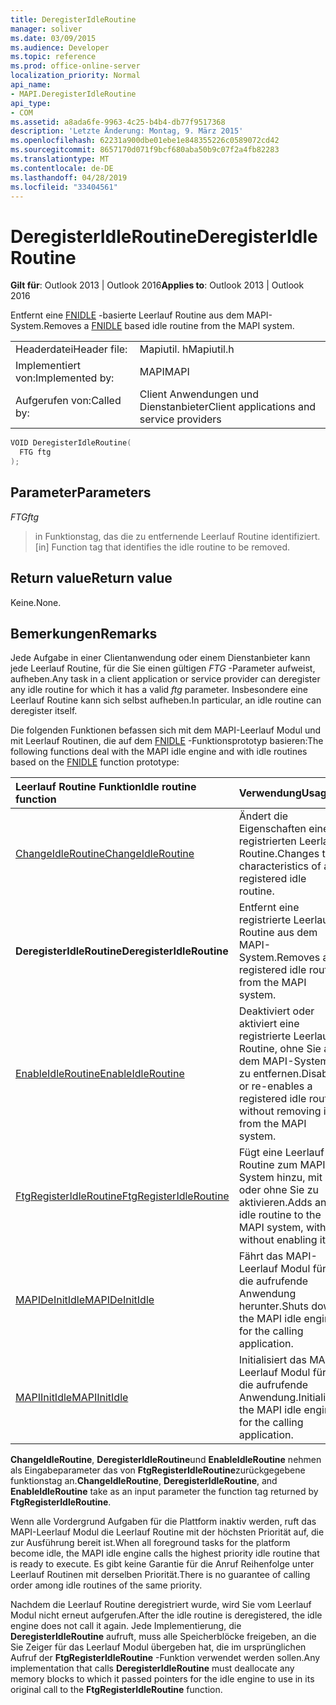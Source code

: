 ```yaml
---
title: DeregisterIdleRoutine
manager: soliver
ms.date: 03/09/2015
ms.audience: Developer
ms.topic: reference
ms.prod: office-online-server
localization_priority: Normal
api_name:
- MAPI.DeregisterIdleRoutine
api_type:
- COM
ms.assetid: a8ada6fe-9963-4c25-b4b4-db77f9517368
description: 'Letzte Änderung: Montag, 9. März 2015'
ms.openlocfilehash: 62231a900dbe01ebe1e848355226c0589072cd42
ms.sourcegitcommit: 8657170d071f9bcf680aba50b9c07f2a4fb82283
ms.translationtype: MT
ms.contentlocale: de-DE
ms.lasthandoff: 04/28/2019
ms.locfileid: "33404561"
---
```

# <a name="deregisteridleroutine"></a><span data-ttu-id="e7e70-103">DeregisterIdleRoutine</span><span class="sxs-lookup"><span data-stu-id="e7e70-103">DeregisterIdleRoutine</span></span>

  
  
<span data-ttu-id="e7e70-104">**Gilt für**: Outlook 2013 | Outlook 2016</span><span class="sxs-lookup"><span data-stu-id="e7e70-104">**Applies to**: Outlook 2013 | Outlook 2016</span></span> 
  
<span data-ttu-id="e7e70-105">Entfernt eine [FNIDLE](fnidle.md) -basierte Leerlauf Routine aus dem MAPI-System.</span><span class="sxs-lookup"><span data-stu-id="e7e70-105">Removes a [FNIDLE](fnidle.md) based idle routine from the MAPI system.</span></span> 
  
|||
|:-----|:-----|
|<span data-ttu-id="e7e70-106">Headerdatei</span><span class="sxs-lookup"><span data-stu-id="e7e70-106">Header file:</span></span>  <br/> |<span data-ttu-id="e7e70-107">Mapiutil. h</span><span class="sxs-lookup"><span data-stu-id="e7e70-107">Mapiutil.h</span></span>  <br/> |
|<span data-ttu-id="e7e70-108">Implementiert von:</span><span class="sxs-lookup"><span data-stu-id="e7e70-108">Implemented by:</span></span>  <br/> |<span data-ttu-id="e7e70-109">MAPI</span><span class="sxs-lookup"><span data-stu-id="e7e70-109">MAPI</span></span>  <br/> |
|<span data-ttu-id="e7e70-110">Aufgerufen von:</span><span class="sxs-lookup"><span data-stu-id="e7e70-110">Called by:</span></span>  <br/> |<span data-ttu-id="e7e70-111">Client Anwendungen und Dienstanbieter</span><span class="sxs-lookup"><span data-stu-id="e7e70-111">Client applications and service providers</span></span>  <br/> |
   
```cpp
VOID DeregisterIdleRoutine(
  FTG ftg
);
```

## <a name="parameters"></a><span data-ttu-id="e7e70-112">Parameter</span><span class="sxs-lookup"><span data-stu-id="e7e70-112">Parameters</span></span>

 <span data-ttu-id="e7e70-113">_FTG_</span><span class="sxs-lookup"><span data-stu-id="e7e70-113">_ftg_</span></span>
  
> <span data-ttu-id="e7e70-114">in Funktionstag, das die zu entfernende Leerlauf Routine identifiziert.</span><span class="sxs-lookup"><span data-stu-id="e7e70-114">[in] Function tag that identifies the idle routine to be removed.</span></span>
    
## <a name="return-value"></a><span data-ttu-id="e7e70-115">Return value</span><span class="sxs-lookup"><span data-stu-id="e7e70-115">Return value</span></span>

<span data-ttu-id="e7e70-116">Keine.</span><span class="sxs-lookup"><span data-stu-id="e7e70-116">None.</span></span>
  
## <a name="remarks"></a><span data-ttu-id="e7e70-117">Bemerkungen</span><span class="sxs-lookup"><span data-stu-id="e7e70-117">Remarks</span></span>

<span data-ttu-id="e7e70-118">Jede Aufgabe in einer Clientanwendung oder einem Dienstanbieter kann jede Leerlauf Routine, für die Sie einen gültigen _FTG_ -Parameter aufweist, aufheben.</span><span class="sxs-lookup"><span data-stu-id="e7e70-118">Any task in a client application or service provider can deregister any idle routine for which it has a valid  _ftg_ parameter.</span></span> <span data-ttu-id="e7e70-119">Insbesondere eine Leerlauf Routine kann sich selbst aufheben.</span><span class="sxs-lookup"><span data-stu-id="e7e70-119">In particular, an idle routine can deregister itself.</span></span> 
  
<span data-ttu-id="e7e70-120">Die folgenden Funktionen befassen sich mit dem MAPI-Leerlauf Modul und mit Leerlauf Routinen, die auf dem [FNIDLE](fnidle.md) -Funktionsprototyp basieren:</span><span class="sxs-lookup"><span data-stu-id="e7e70-120">The following functions deal with the MAPI idle engine and with idle routines based on the [FNIDLE](fnidle.md) function prototype:</span></span> 
  
|<span data-ttu-id="e7e70-121">**Leerlauf Routine Funktion**</span><span class="sxs-lookup"><span data-stu-id="e7e70-121">**Idle routine function**</span></span>|<span data-ttu-id="e7e70-122">**Verwendung**</span><span class="sxs-lookup"><span data-stu-id="e7e70-122">**Usage**</span></span>|
|:-----|:-----|
|[<span data-ttu-id="e7e70-123">ChangeIdleRoutine</span><span class="sxs-lookup"><span data-stu-id="e7e70-123">ChangeIdleRoutine</span></span>](changeidleroutine.md) <br/> |<span data-ttu-id="e7e70-124">Ändert die Eigenschaften einer registrierten Leerlauf Routine.</span><span class="sxs-lookup"><span data-stu-id="e7e70-124">Changes the characteristics of a registered idle routine.</span></span>  <br/> |
|<span data-ttu-id="e7e70-125">**DeregisterIdleRoutine**</span><span class="sxs-lookup"><span data-stu-id="e7e70-125">**DeregisterIdleRoutine**</span></span> <br/> |<span data-ttu-id="e7e70-126">Entfernt eine registrierte Leerlauf Routine aus dem MAPI-System.</span><span class="sxs-lookup"><span data-stu-id="e7e70-126">Removes a registered idle routine from the MAPI system.</span></span>  <br/> |
|[<span data-ttu-id="e7e70-127">EnableIdleRoutine</span><span class="sxs-lookup"><span data-stu-id="e7e70-127">EnableIdleRoutine</span></span>](enableidleroutine.md) <br/> |<span data-ttu-id="e7e70-128">Deaktiviert oder aktiviert eine registrierte Leerlauf Routine, ohne Sie aus dem MAPI-System zu entfernen.</span><span class="sxs-lookup"><span data-stu-id="e7e70-128">Disables or re-enables a registered idle routine without removing it from the MAPI system.</span></span>  <br/> |
|[<span data-ttu-id="e7e70-129">FtgRegisterIdleRoutine</span><span class="sxs-lookup"><span data-stu-id="e7e70-129">FtgRegisterIdleRoutine</span></span>](ftgregisteridleroutine.md) <br/> |<span data-ttu-id="e7e70-130">Fügt eine Leerlauf Routine zum MAPI-System hinzu, mit oder ohne Sie zu aktivieren.</span><span class="sxs-lookup"><span data-stu-id="e7e70-130">Adds an idle routine to the MAPI system, with or without enabling it.</span></span>  <br/> |
|[<span data-ttu-id="e7e70-131">MAPIDeInitIdle</span><span class="sxs-lookup"><span data-stu-id="e7e70-131">MAPIDeInitIdle</span></span>](mapideinitidle.md) <br/> |<span data-ttu-id="e7e70-132">Fährt das MAPI-Leerlauf Modul für die aufrufende Anwendung herunter.</span><span class="sxs-lookup"><span data-stu-id="e7e70-132">Shuts down the MAPI idle engine for the calling application.</span></span>  <br/> |
|[<span data-ttu-id="e7e70-133">MAPIInitIdle</span><span class="sxs-lookup"><span data-stu-id="e7e70-133">MAPIInitIdle</span></span>](mapiinitidle.md) <br/> |<span data-ttu-id="e7e70-134">Initialisiert das MAPI-Leerlauf Modul für die aufrufende Anwendung.</span><span class="sxs-lookup"><span data-stu-id="e7e70-134">Initializes the MAPI idle engine for the calling application.</span></span>  <br/> |
   
 <span data-ttu-id="e7e70-135">**ChangeIdleRoutine**, **DeregisterIdleRoutine**und **EnableIdleRoutine** nehmen als Eingabeparameter das von **FtgRegisterIdleRoutine**zurückgegebene funktionstag an.</span><span class="sxs-lookup"><span data-stu-id="e7e70-135">**ChangeIdleRoutine**, **DeregisterIdleRoutine**, and **EnableIdleRoutine** take as an input parameter the function tag returned by **FtgRegisterIdleRoutine**.</span></span> 
  
<span data-ttu-id="e7e70-136">Wenn alle Vordergrund Aufgaben für die Plattform inaktiv werden, ruft das MAPI-Leerlauf Modul die Leerlauf Routine mit der höchsten Priorität auf, die zur Ausführung bereit ist.</span><span class="sxs-lookup"><span data-stu-id="e7e70-136">When all foreground tasks for the platform become idle, the MAPI idle engine calls the highest priority idle routine that is ready to execute.</span></span> <span data-ttu-id="e7e70-137">Es gibt keine Garantie für die Anruf Reihenfolge unter Leerlauf Routinen mit derselben Priorität.</span><span class="sxs-lookup"><span data-stu-id="e7e70-137">There is no guarantee of calling order among idle routines of the same priority.</span></span> 
  
<span data-ttu-id="e7e70-138">Nachdem die Leerlauf Routine deregistriert wurde, wird Sie vom Leerlauf Modul nicht erneut aufgerufen.</span><span class="sxs-lookup"><span data-stu-id="e7e70-138">After the idle routine is deregistered, the idle engine does not call it again.</span></span> <span data-ttu-id="e7e70-139">Jede Implementierung, die **DeregisterIdleRoutine** aufruft, muss alle Speicherblöcke freigeben, an die Sie Zeiger für das Leerlauf Modul übergeben hat, die im ursprünglichen Aufruf der **FtgRegisterIdleRoutine** -Funktion verwendet werden sollen.</span><span class="sxs-lookup"><span data-stu-id="e7e70-139">Any implementation that calls **DeregisterIdleRoutine** must deallocate any memory blocks to which it passed pointers for the idle engine to use in its original call to the **FtgRegisterIdleRoutine** function.</span></span> 
  

